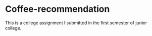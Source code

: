 # Coffee-recommendation
This is a college assignment I submitted in the first semester of junior college.
